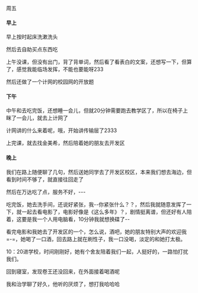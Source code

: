 周五

#### 早上

早上按时起床洗漱洗头

然后去自助买点东西吃

上午没课，但没有出门，背了背单词，然后看了看表白的文案，还想写一下，但算了，感觉我能临场发挥，不能也要能呀233

然后还做了一个计网的校园网的开放题

#### 下午

中午和去吃完饭，还想睡一会儿，但就20分钟需要跑去教学区了，所以在椅子上眯了一会儿，就去上计网了

计网讲的什么来着呢，哦，开始讲传输层了2333

上完课，就去找金美希，然后陪着她的朋友去开发区

#### 晚上

我们在路上随便聊了几句，然后送她同学去了开发区校区，本来我们想去海边，但看到时间不够了，就直接往回走了

然后在万达吃了点，服务不好，---

吃完饭，她去洗手间，还说好紧张，我--你紧张什么？？，然后我就随意发挥了一下，就一起去看电影了，电影好像是《这么多年》？，剧情挺离谱，但还好有人陪着，这要是我一个人用电脑看，10分钟我就想换碟了--

看完电影和我她去了开发区的一个，怎么说，酒吧，她的朋友特别大声的欢迎我=-=，她喝了一口酒，回去路上就在刷性子，我一口没喝，淡定的和她打太极。

10：20进学校，时间刚刚好，她有个舍友陪着我们一起，人挺好的，一路怕打扰我们。

回到寝室，发现卷王还没回来，在外面接着喝酒呢

我和治学聊了好久，他听的厌烦了，想打我哈哈哈
